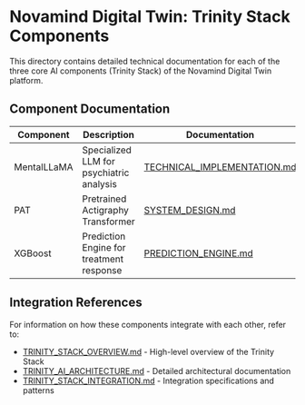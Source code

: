# Novamind Digital Twin: Trinity Stack Components

This directory contains detailed technical documentation for each of the three core AI components (Trinity Stack) of the Novamind Digital Twin platform.

## Component Documentation

| Component | Description | Documentation |
|-----------|-------------|---------------|
| MentalLLaMA | Specialized LLM for psychiatric analysis | [TECHNICAL_IMPLEMENTATION.md](./mentallama/TECHNICAL_IMPLEMENTATION.md) |
| PAT | Pretrained Actigraphy Transformer | [SYSTEM_DESIGN.md](./pat/SYSTEM_DESIGN.md) |
| XGBoost | Prediction Engine for treatment response | [PREDICTION_ENGINE.md](./xgboost/PREDICTION_ENGINE.md) |

## Integration References

For information on how these components integrate with each other, refer to:

- [TRINITY_STACK_OVERVIEW.md](../TRINITY_STACK_OVERVIEW.md) - High-level overview of the Trinity Stack
- [TRINITY_AI_ARCHITECTURE.md](../TRINITY_AI_ARCHITECTURE.md) - Detailed architectural documentation
- [TRINITY_STACK_INTEGRATION.md](../TRINITY_STACK_INTEGRATION.md) - Integration specifications and patterns